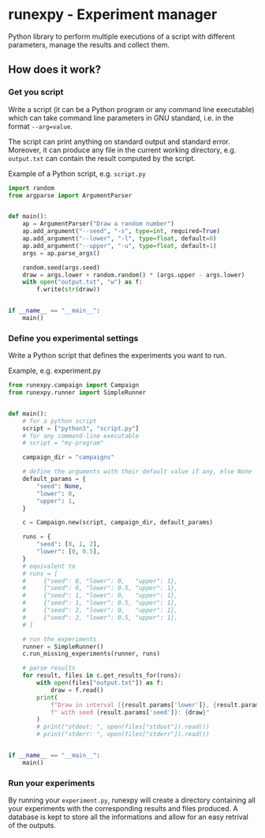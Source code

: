 # runexpy - Experiment manager
Python library to perform multiple executions of a script with different parameters,
manage the results and collect them.

## How does it work?

### Get you script
Write a script (it can be a Python program or any command line executable) which can take
command line parameters in GNU standard, i.e. in the format `--arg=value`.

The script can print anything on standard output and standard error. Moreover, it can 
produce any file in the current working directory, e.g. `output.txt` can contain the 
result computed by the script.

Example of a Python script, e.g. `script.py`
```python
import random
from argparse import ArgumentParser


def main():
    ap = ArgumentParser("Draw a random number")
    ap.add_argument("--seed", "-s", type=int, required=True)
    ap.add_argument("--lower", "-l", type=float, default=0)
    ap.add_argument("--upper", "-u", type=float, default=1)
    args = ap.parse_args()

    random.seed(args.seed)
    draw = args.lower + random.random() * (args.upper - args.lower)
    with open("output.txt", "w") as f:
        f.write(str(draw))


if __name__ == "__main__":
    main()
```

### Define you experimental settings
Write a Python script that defines the experiments you want to run.

Example, e.g. experiment.py
```python
from runexpy.campaign import Campaign
from runexpy.runner import SimpleRunner


def main():
    # for a python script
    script = ["python3", "script.py"]
    # for any command-line executable
    # script = "my-program"

    campaign_dir = "campaigns"

    # define the arguments with their default value if any, else None
    default_params = {
        "seed": None,
        "lower": 0,
        "upper": 1,
    }

    c = Campaign.new(script, campaign_dir, default_params)

    runs = {
        "seed": [0, 1, 2],
        "lower": [0, 0.5],
    }
    # equivalent to
    # runs = [
    #     {"seed": 0, "lower": 0,   "upper": 1},
    #     {"seed": 0, "lower": 0.5, "upper": 1},
    #     {"seed": 1, "lower": 0,   "upper": 1},
    #     {"seed": 1, "lower": 0.5, "upper": 1},
    #     {"seed": 2, "lower": 0,   "upper": 1},
    #     {"seed": 2, "lower": 0.5, "upper": 1},
    # ]

    # run the experiments
    runner = SimpleRunner()
    c.run_missing_experiments(runner, runs)

    # parse results
    for result, files in c.get_results_for(runs):
        with open(files["output.txt"]) as f:
            draw = f.read()
        print(
            f"Draw in interval [{result.params['lower']}, {result.params['upper']}]"
            f" with seed {result.params['seed']}: {draw}"
        )
        # print("stdout: ", open(files["stdout"]).read())
        # print("stderr: ", open(files["stderr"]).read())


if __name__ == "__main__":
    main()
```

### Run your experiments
By running your `experiment.py`, runexpy will create a directory containing all your experiments
with the corresponding results and files produced. A database is kept to store all the informations
and allow for an easy retrival of the outputs.
